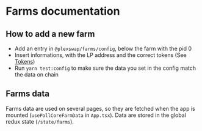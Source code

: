 # Farms documentation

## How to add a new farm

- Add an entry in `@plexswap/farms/config`, below the farm with the pid 0
- Insert informations, with the LP address and the correct tokens (See [Tokens](./Tokens.md))
- Run `yarn test:config` to make sure the data you set in the config match the data on chain

## Farms data

Farms data are used on several pages, so they are fetched when the app is mounted (`usePollCoreFarmData` in `App.tsx`).
Data are stored in the global redux state (`/state/farms`).
